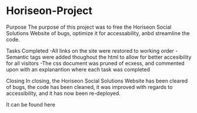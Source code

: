 # Horiseon-Project

Purpose
The purpose of this project was to free the Horiseon Social Solutions 
Website of bugs, optimize it for accessability, anbd streamline the code.

Tasks Completed
-All links on the site were restored to working order
-Semantic tags were added thoughout the html to allow for 
better accesibility for all visitors
-The css document was pruned of ecxess, and commented upon
with an explanantion where each task was completed


Closing
In closing, the Horiseon Social Solutions Website has been cleared
of bugs, the code has been cleaned, it was improved 
with regards to accessibility, and it has now been re-deployed.


It can be found here

<a href="https://github.com/Rgivens21/Horiseon-Project.git">



